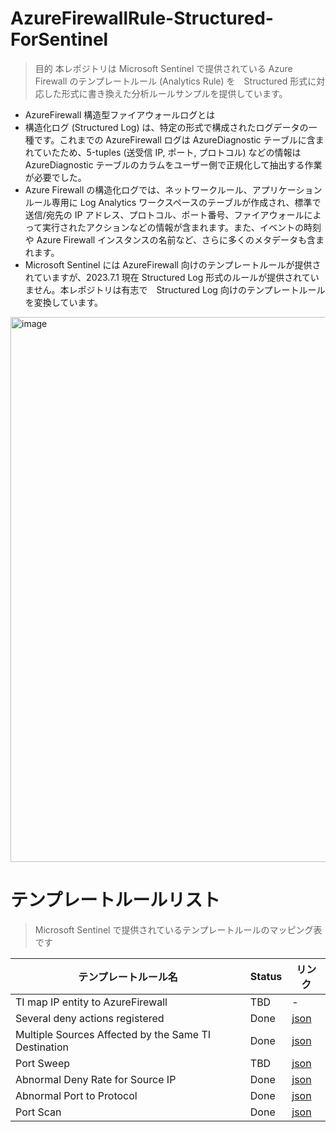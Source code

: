 # AzureFirewallRule-Structured-ForSentinel
> 目的
本レポジトリは Microsoft Sentinel で提供されている Azure Firewall のテンプレートルール (Analytics Rule) を　Structured 形式に対応した形式に書き換えた分析ルールサンプルを提供しています。

- AzureFirewall 構造型ファイアウォールログとは
 - 構造化ログ (Structured Log) は、特定の形式で構成されたログデータの一種です。これまでの AzureFirewall ログは AzureDiagnostic テーブルに含まれていたため、5-tuples (送受信 IP, ポート, プロトコル) などの情報は AzureDiagnostic テーブルのカラムをユーザー側で正規化して抽出する作業が必要でした。<BR>
 - Azure Firewall の構造化ログでは、ネットワークルール、アプリケーションルール専用に Log Analytics ワークスペースのテーブルが作成され、標準で送信/宛先の IP アドレス、プロトコル、ポート番号、ファイアウォールによって実行されたアクションなどの情報が含まれます。また、イベントの時刻や Azure Firewall インスタンスの名前など、さらに多くのメタデータも含まれます。
 - Microsoft Sentinel には AzureFirewall 向けのテンプレートルールが提供されていますが、2023.7.1 現在 Structured Log 形式のルールが提供されていません。本レポジトリは有志で　Structured Log 向けのテンプレートルールを変換しています。
<img width="872" alt="image" src="https://github.com/hisashin0728/AzureFirewallRule-Structured-ForSentinel/assets/55295601/cb247e61-713d-4b1d-8abc-a4ad185763aa">

# テンプレートルールリスト
> Microsoft Sentinel で提供されているテンプレートルールのマッピング表です

|  テンプレートルール名  |  Status  | リンク |
| ---- | ---- | ---- |
| TI map IP entity to AzureFirewall | TBD | - |
| Several deny actions registered | Done | [json](https://github.com/hisashin0728/AzureFirewallRule-Structured-ForSentinel/blob/main/Several%20deny%20actions%20registered.json) |
| Multiple Sources Affected by the Same TI Destination | Done | [json](https://github.com/hisashin0728/AzureFirewallRule-Structured-ForSentinel/blob/main/Multiple%20Sources%20Affected%20by%20the%20Same%20TI%20Destination.json) |
| Port Sweep | TBD | [json](https://github.com/hisashin0728/AzureFirewallRule-Structured-ForSentinel/blob/main/PortSweep.json) |
| Abnormal Deny Rate for Source IP | Done | [json](https://github.com/hisashin0728/AzureFirewallRule-Structured-ForSentinel/blob/main/AbnormalDenyRateforSourceIP.json) |
| Abnormal Port to Protocol | Done | [json](https://github.com/hisashin0728/AzureFirewallRule-Structured-ForSentinel/blob/main/AbnormalPortProtocol.json) |
| Port Scan | Done | [json](https://github.com/hisashin0728/AzureFirewallRule-Structured-ForSentinel/blob/main/PortScan.json) |
